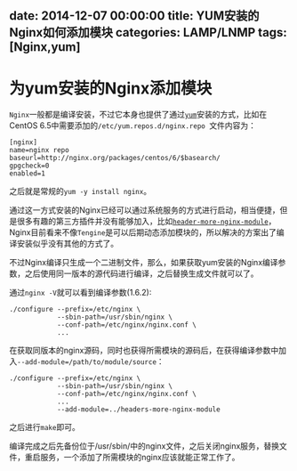 date: 2014-12-07 00:00:00
title: YUM安装的Nginx如何添加模块
categories: LAMP/LNMP
tags: [Nginx,yum]
---

# 为yum安装的Nginx添加模块

`Nginx`一般都是编译安装，不过它本身也提供了通过[`yum`][1]安装的方式，比如在CentOS 6.5中需要添加的`/etc/yum.repos.d/nginx.repo `文件内容为：

```
[nginx]
name=nginx repo
baseurl=http://nginx.org/packages/centos/6/$basearch/
gpgcheck=0
enabled=1
```

之后就是常规的`yum -y install nginx`。

通过这一方式安装的Nginx已经可以通过系统服务的方式进行启动，相当便捷，但是很多有趣的第三方插件并没有能够加入，比如[`header-more-nginx-module`][2]，Nginx目前看来不像`Tengine`是可以后期动态添加模块的，所以解决的方案出了编译安装似乎没有其他的方式了。

不过Nginx编译只生成一个二进制文件，那么，如果获取yum安装的Nginx编译参数，之后使用同一版本的源代码进行编译，之后替换生成文件就可以了。

通过`nginx -V`就可以看到编译参数(1.6.2):

```
./configure --prefix=/etc/nginx \
            --sbin-path=/usr/sbin/nginx \
            --conf-path=/etc/nginx/nginx.conf \
            ...
```

在获取同版本的nginx源码，同时也获得所需模块的源码后，在获得编译参数中加入`--add-module=/path/to/module/source`：

```
./configure --prefix=/etc/nginx \
            --sbin-path=/usr/sbin/nginx \
            --conf-path=/etc/nginx/nginx.conf \
			...
            --add-module=../headers-more-nginx-module
```

之后进行`make`即可。

编译完成之后先备份位于/usr/sbin/中的nginx文件，之后关闭nginx服务，替换文件，重启服务，一个添加了所需模块的nginx应该就能正常工作了。

[1]: http://nginx.org/en/linux_packages.html
[2]: http://github.com/agentzh/headers-more-nginx-module

